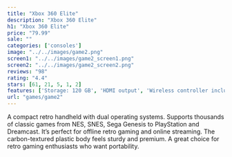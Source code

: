 ```yaml
---
title: "Xbox 360 Elite"
description: "Xbox 360 Elite"
h1: "Xbox 360 Elite"
price: "79.99"
sale: ""
categories: ['consoles']
image: "../../images/game2.png"
screen1: "../../images/game2_screen1.png"
screen2: "../../images/game2_screen2.png"
reviews: "98"
rating: "4.4"
stars: [61, 21, 5, 1, 2]
features: ['Storage: 120 GB', 'HDMI output', 'Wireless controller included']
url: "games/game2"
---
```

A compact retro handheld with dual operating systems. Supports thousands of classic games from NES, SNES, Sega Genesis to PlayStation and Dreamcast. It’s perfect for offline retro gaming and online streaming. The carbon-textured plastic body feels sturdy and premium. A great choice for retro gaming enthusiasts who want portability.